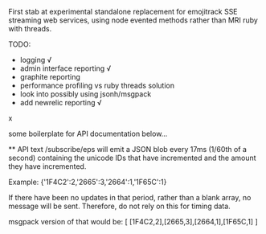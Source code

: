 First stab at experimental standalone replacement for emojitrack SSE streaming
web services, using node evented methods rather than MRI ruby with threads.

TODO:
 - logging √
 - admin interface reporting √
 - graphite reporting
 - performance profiling vs ruby threads solution
 - look into possibly using jsonh/msgpack
 - add newrelic reporting √

x

some boilerplate for API documentation below...

** API text
/subscribe/eps
will emit a JSON blob every 17ms (1/60th of a second) containing the unicode IDs
that have incremented and the amount they have incremented.

Example:
  {'1F4C2':2,'2665':3,'2664':1,'1F65C':1}

If there have been no updates in that period, rather than a blank array, no message will be sent.  Therefore, do not rely on this for timing data.

msgpack version of that would be:
  [ [1F4C2,2],[2665,3],[2664,1],[1F65C,1]  ]

